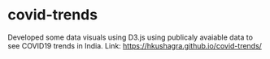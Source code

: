 # covid-trends

Developed some data visuals using D3.js using publicaly avaiable data to see COVID19 trends in India.
Link:  https://hkushagra.github.io/covid-trends/

